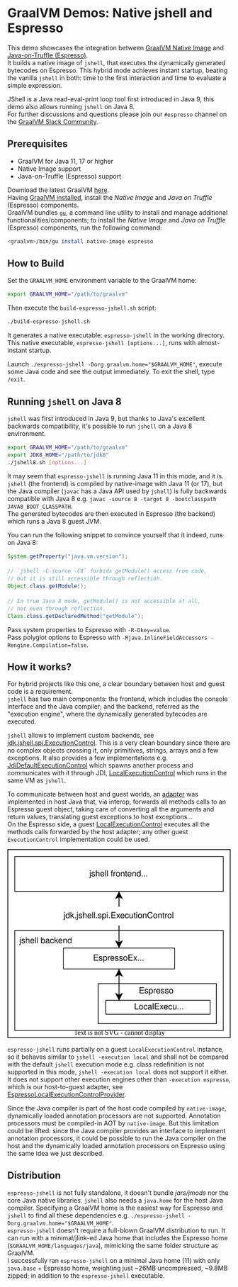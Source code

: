 # GraalVM Demos: Native jshell and Espresso

This demo showcases the integration between [GraalVM Native Image](https://www.graalvm.org/reference-manual/native-image/) and [Java-on-Truffle (Espresso)](https://www.graalvm.org/reference-manual/java-on-truffle/).  
It builds a native image of `jshell`, that executes the dynamically generated bytecodes on Espresso. This hybrid mode achieves instant startup, beating the vanilla `jshell` in both: time to the first interaction and time to evaluate a simple expression.

JShell is a Java read-eval-print loop tool first introduced in Java 9, this demo also allows running `jshell` on Java 8.  
For further discussions and questions please join our `#espresso` channel on the [GraalVM Slack Community](https://graalvm.slack.com/).


## Prerequisites

- GraalVM for Java 11, 17 or higher
- Native Image support
- Java-on-Truffle (Espresso) support

Download the latest GraalVM [here](https://www.graalvm.org/downloads/).  
Having [GraalVM installed](https://www.graalvm.org/docs/getting-started/#install-graalvm), install the _Native Image_ and _Java on Truffle_ (Espresso) components.  
GraalVM bundles [`gu`](https://www.graalvm.org/reference-manual/graalvm-updater/), a command line utility to install and manage additional functionalities/components; to install the _Native Image_ and _Java on Truffle_ (Espresso) components, run the following command:

```bash
<graalvm>/bin/gu install native-image espresso
```

## How to Build
Set the `GRAALVM_HOME` environment variable to the GraalVM home:
```bash
export GRAALVM_HOME="/path/to/graalvm"
```

Then execute the `build-espresso-jshell.sh` script:
```bash
./build-espresso-jshell.sh
```

It generates a native executable: `espresso-jshell` in the working directory.
This native executable, `espresso-jshell [options...]`, runs with almost-instant startup.

Launch `./espresso-jshell -Dorg.graalvm.home="$GRAALVM_HOME"`, execute some Java code and see the output immediately.
To exit the shell, type `/exit`.

## Running `jshell` on Java 8

`jshell` was first introduced in Java 9, but thanks to Java's excellent backwards compatibility, it's possible to run `jshell` on a Java 8 environment.

```bash
export GRAALVM_HOME="/path/to/graalvm"
export JDK8_HOME="/path/to/jdk8"
./jshell8.sh [options...]
```

It may seem that `espresso-jshell` is running Java 11 in this mode, and it is.  
`jshell` (the frontend) is compiled by native-image with Java 11 (or 17), but the Java compiler (`javac` has a Java API used by `jshell`) is fully backwards compatible with Java 8 e.g. `javac -source 8 -target 8 -bootclasspath JAVA8_BOOT_CLASSPATH`.  
The generated bytecodes are then executed in Espresso (the backend) which runs a Java 8 guest JVM.

You can run the following snippet to convince yourself that it indeed, runs on Java 8:
```java
System.getProperty("java.vm.version");

// `jshell -C-source -C8` forbids getModule() access from code,
// but it is still accessible through reflection.
Object.class.getModule();

// In true Java 8 mode, getModule() is not accessible at all,
// not even through reflection.
Class.class.getDeclaredMethod("getModule");
```

Pass system properties to Espresso with `-R-Dkey=value`.  
Pass polyglot options to Espresso with `-Rjava.InlineFieldAccessors -Rengine.Compilation=false`.

## How it works?
For hybrid projects like this one, a clear boundary between host and guest code is a requirement.  
`jshell` has two main components: the frontend, which includes the console interface and the Java compiler; and the backend, referred as the "execution engine", where the dynamically generated bytecodes are executed.

`jshell` allows to implement custom backends, see [jdk.jshell.spi.ExecutionControl](https://docs.oracle.com/en/java/javase/11/docs/api/jdk.jshell/jdk/jshell/spi/ExecutionControl.html). This is a very clean boundary since there are no complex objects crossing it, only primitives, strings, arrays and a few exceptions. It also provides a few implementations e.g. [JdiDefaultExecutionControl](https://docs.oracle.com/en/java/javase/11/docs/api/jdk.jshell/jdk/jshell/execution/JdiDefaultExecutionControl.html) which spawns another process and communicates with it through JDI, [LocalExecutionControl](https://docs.oracle.com/en/java/javase/11/docs/api/jdk.jshell/jdk/jshell/execution/LocalExecutionControl.html) which runs in the same VM as `jshell`.

To communicate between host and guest worlds, an [adapter](https://github.com/mukel/graalvm-demos/blob/master/espresso-jshell/src/main/java/com/oracle/truffle/espresso/jshell/EspressoExecutionControl.java) was implemented in host Java that, via interop, forwards all methods calls to an Espresso guest object, taking care of converting all the arguments and return values, translating guest exceptions to host exceptions...  
On the Espresso side, a guest [LocalExecutionControl](https://docs.oracle.com/en/java/javase/11/docs/api/jdk.jshell/jdk/jshell/execution/LocalExecutionControl.html) executes all the methods calls forwarded by the host adapter; any other guest `ExecutionControl` implementation could be used.

<p align="center">
    <img src="./diagram.svg">
</p>

`espresso-jshell` runs partially on a guest `LocalExecutionControl` instance, so it behaves similar to `jshell -execution local` and shall not be compared with the default `jshell` execution mode e.g. class redefinition is not supported in this mode, `jshell -execution local` does not support it either. It does not support other execution engines other than `-execution espresso`, which is our host-to-guest adapter, see [EspressoLocalExecutionControlProvider](https://github.com/graalvm/graalvm-demos/blob/master/espresso-jshell/src/main/java/com/oracle/truffle/espresso/jshell/EspressoLocalExecutionControlProvider.java).

Since the Java compiler is part of the host code compiled by `native-image`, dynamically loaded annotation processors are not supported. Annotation processors must be compiled-in AOT by `native-image`. But this limitation could be lifted: since the Java compiler provides an interface to implement annotation processors, it could be possible to run the Java compiler on the host and the dynamically loaded annotation processors on Espresso using the same idea we just described.

## Distribution
`espresso-jshell` is not fully standalone, it doesn't bundle _jars/jmods_ nor the core Java native libraries. `jshell` also needs a `java.home` for the host Java compiler.
Specifying a GraalVM home is the easiest way for Espresso and `jshell` to find all these dependencies e.g. `./espresso-jshell -Dorg.graalvm.home="$GRAALVM_HOME"`.  
`espresso-jshell` doesn't require a full-blown GraalVM distribution to run. It can run with a minimal/jlink-ed Java home that includes the Espresso home (`$GRAALVM_HOME/languages/java`), mimicking the same folder structure as GraalVM.  
I successfully ran `espresso-jshell` on a minimal Java home (11) with only `java.base` + Espresso home, weighting just ~26MB uncompressed, ~9.8MB zipped; in addition to the `espresso-jshell` executable.